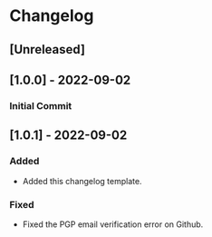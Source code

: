 # Changelog

## [Unreleased]

## [1.0.0] - 2022-09-02
### Initial Commit

## [1.0.1] - 2022-09-02
### Added
- Added this changelog template.

### Fixed
- Fixed the PGP email verification error on Github.
